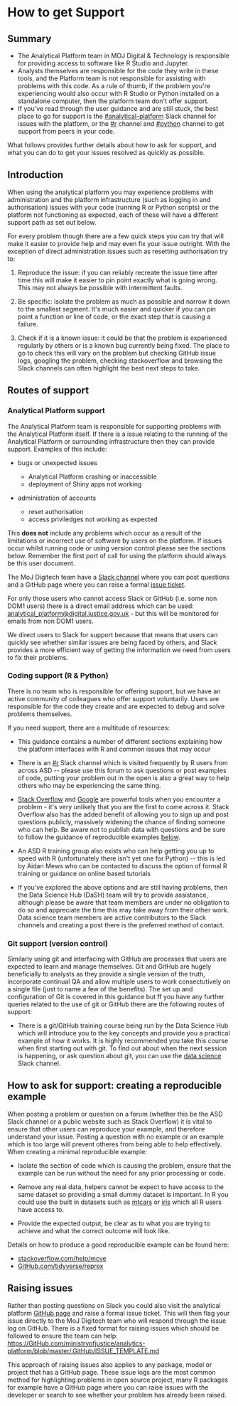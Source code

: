 # How to get Support

## Summary

- The Analytical Platform team in MOJ Digital & Technology is responsible for providing access to software like R Studio and Jupyter.
- Analysts themselves are responsible for the code they write in these tools, and the Platform team is not responsible for assisting with problems with this code.  As a rule of thumb, if the problem you're experiencing would also occur with R Studio or Python installed on a standalone computer, then the platform team don't offer support.
- If you've read through the user guidance and are still stuck, the best place to go for support is the [#analytical-platform](https://app.slack.com/client/T1PU1AP6D/C4PF7QAJZ) Slack channel for issues with the platform, or the [#r](https://app.slack.com/client/T1PU1AP6D/C1PUCG719) channel and [#python](https://app.slack.com/client/T1PU1AP6D/C1Q09V86S) channel to get support from peers in your code.

What follows provides further details about how to ask for support, and what you can do to get your issues resolved as quickly as possible.

## Introduction

When using the analytical platform you may experience problems with administration and the platform infrastructure (such as logging in and authorisation) issues with your code (running R or Python scripts) or the platform not functioning as expected, each of these will have a different support path as set out below.

For every problem though there are a few quick steps you can try that will make it easier to provide help and may even fix your issue outright. With the exception of direct administration issues such as resetting authorisation try to:

1. Reproduce the issue: if you can reliably recreate the issue time after time this will make it easier to pin point exactly what is going wrong. This may not always be possible with intermittent faults.

2. Be specific: isolate the problem as much as possible and narrow it down to the smallest segment. It's much easier and quicker if you can pin point a function or line of code, or the exact step that is causing a failure.

3. Check if it is a known issue: it could be that the problem is experienced regularly by others or is a known bug currently being fixed. The place to go to check this will vary on the problem but checking GitHub issue logs, googling the problem, checking stackoverflow and browsing the Slack channels can often highlight the best next steps to take.

## Routes of support

### Analytical Platform support

The Analytical Platform team is responsible for supporting problems with the Analytical Platform itself. If there is a issue relating to the running of the Analytlcal Platform or surrounding infrastructure then they can provide support. Examples of this include:

* bugs or unexpected issues
    + Analytical Platform crashing or inaccessible
    + deployment of Shiny apps not working

* administration of accounts
    + reset authorisation
    + access priviledges not working as expected

This **does not** include any problems which occur as a result of the limitations or incorrect use of software by users on the platform. If issues occur whilst running code or using version control please see the sections below. Remember the first port of call for using the platform should always be this user document.

The MoJ Digitech team have a [Slack channel](https://app.slack.com/client/T1PU1AP6D/C4PF7QAJZ) where you can post questions and a GitHub page where you can raise a formal [issue ticket](https://GitHub.com/ministryofjustice/analytics-platform/issues).

For only those users who cannot access Slack or GitHub (i.e. some non DOM1 users) there is a direct email address which can be used: analytical_platform@digital.justice.gov.uk - but this will be monitored for emails from non DOM1 users.

We direct users to Slack for support because that means that users can quickly see whether similar issues are being faced by others, and Slack provides a more efficient way of getting the information we need from users to fix their problems.

### Coding support (R & Python)

There is no team who is responsible for offering support, but we have an active community of colleagues who offer support voluntarily. Users are responsible for the code they create and are expected to debug and solve problems themselves.

If you need support, there are a multitude of resources:

* This guidance contains a number of different sections explaining how the platform interfaces with R and common issues that may occur

* There is an [#r](https://app.slack.com/client/T1PU1AP6D/C1PUCG719) Slack channel which is visited frequently by R users from across ASD -- please use this forum to ask questions or post examples of code, putting your problem out in the open is also a great way to help others who may be experiencing the same thing.

* [Stack Overflow](https://stackoverflow.com/) and [Google](https://www.google.co.uk/) are powerful tools when you encounter a problem - it's very unlikely that you are the first to come across it. Stack Overflow also has the added benefit of allowing you to sign up and post questions publicly, massively widening the chance of finding someone who can help. Be aware not to publish data with questions and be sure to follow the guidance of reproducible examples [below](#how-to-ask-for-support-creating-a-reproducible-example).

* An ASD R training group also exists who can help getting you up to speed with R (unfortunately there isn't yet one for Python) -- this is led by Aidan Mews who can be contacted to discuss the option of formal R training or guidance on online based tutorials

* If you've explored the above options and are still having problems, then the Data Science Hub (DaSH) team will try to provide assistance, although please be aware that team members are under no obligation to do so and appreciate the time this may take away from their other work. Data science team members are active contributors to the Slack channels and creating a post there is the preferred method of contact.

### Git support (version control)

Similarly using git and interfacing with GitHub are processes that users are expected to learn and manage themselves. Git and GitHub are hugely beneficially to analysts as they provide a single version of the truth, incorporate continual QA and allow multiple users to work consectutively on a single file (just to name a few of the benefits). The set up and configuration of Git is covered in this guidance but ff you have any further queries related to the use of git or GitHub there are the following routes of support:

* There is a git/GitHub training course being run by the Data Science Hub which will introduce you to the key concepts and provide you a practical example of how it works. It is highly recommended you take this course when first starting out with git. To find out about when the next session is happening, or ask question about git,  you can use the [data science](https://app.slack.com/client/T1PU1AP6D/C1Z8Q18LS) Slack channel.

## How to ask for support: creating a reproducible example

When posting a problem or question on a forum (whether this be the ASD Slack channel or a public website such as Stack Overflow) it is vital to ensure that other users can reproduce your example, and therefore understand your issue. Posting a question with no example or an example which is too large will prevent otheres from being able to help effectively. When creating a minimal reproducible example:

* Isolate the section of code which is causing the problem, ensure that the example can be run without the need for any prior processing or code.

* Remove any real data, helpers cannot be expect to have access to the same dataset so providing a small dummy dataset is important. In R you could use the built in datasets such as [mtcars](https://www.rdocumentation.org/packages/datasets/versions/3.4.3/topics/mtcars) or [iris](https://rpubs.com/moeransm/intro-iris) which all R users have access to.

* Provide the expected output, be clear as to what you are trying to achieve and what the correct outcome will look like.

Details on how to produce a good reproducible example can be found here:

* [stackoverflow.com/help/mcve](https://stackoverflow.com/help/mcve)
* [GitHub.com/tidyverse/reprex](https://GitHub.com/tidyverse/reprex)

## Raising issues

Rather than posting questions on Slack you could also visit the analytical platform [GitHub page](https://GitHub.com/ministryofjustice/analytics-platform/issues) and raise a formal issue ticket. This will then flag your issue directly to the MoJ Digitech team who will respond through the issue log on GitHub. There is a fixed format for raising issues which should be followed to ensure the team can help:
https://GitHub.com/ministryofjustice/analytics-platform/blob/master/.GitHub/ISSUE_TEMPLATE.md

This approach of raising issues also applies to any package, model or project that has a GitHub page. These issue logs are the most common method for highlighting problems in open source project, many R packages for example have a GitHub page where you can raise issues with the developer or search to see whether your problem has already been raised.
